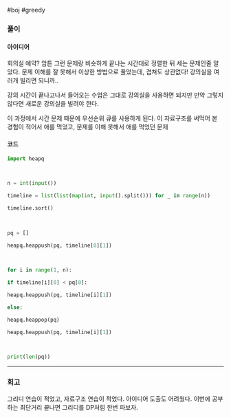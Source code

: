 #boj #greedy

### 풀이
#### 아이디어
회의실 예약? 암튼 그런 문제랑 비슷하게 끝나는 시간대로 정렬한 뒤 세는 문제인줄 알았다.
문제 이해를 잘 못해서 이상한 방법으로 풀었는데, 겹쳐도 상관없다! 강의실을 여러개 빌리면 되니까..

강의 시간이 끝나고나서 들어오는 수업은 그대로 강의실을 사용하면 되지만 만약 그렇지 않다면 새로운 강의실을 빌려야 한다.

이 과정에서 시간 문제 때문에 우선순위 큐를 사용하게 된다. 이 자료구조를 써먹어 본 경험이 적어서 애를 먹었고, 문제를 이해 못해서 애를 먹었던 문제

#### 코드
```python
import heapq



n = int(input())

timeline = list(list(map(int, input().split())) for _ in range(n))

timeline.sort()

  

pq = []

heapq.heappush(pq, timeline[0][1])

  

for i in range(1, n):

if timeline[i][0] < pq[0]:

heapq.heappush(pq, timeline[i][1])

else:

heapq.heappop(pq)

heapq.heappush(pq, timeline[i][1])

  

print(len(pq))
```

---
### 회고
그리디 연습이 적었고, 자료구조 연습이 적었다. 아이디어 도출도 어려웠다. 이번에 공부하는 최단거리 끝나면 그리디를 DP처럼 한번 파보자.